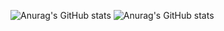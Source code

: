 ![Anurag's GitHub stats](https://github-readme-stats.vercel.app/api?username=silvafael&show_icons=true&theme=highcontrast)
![Anurag's GitHub stats](https://github-readme-stats.vercel.app/api?username=anuraghazra&show_icons=true)
